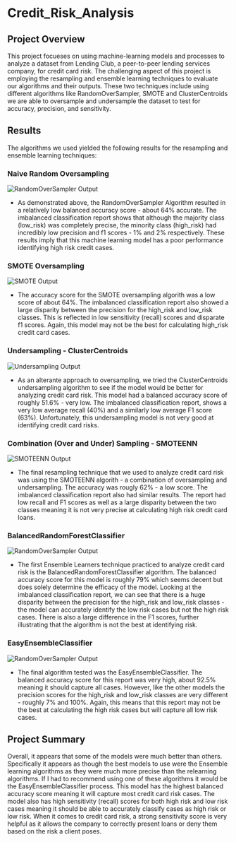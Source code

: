 # Credit_Risk_Analysis

## Project Overview

This project focueses on using machine-learning models and processes to analyze a dataset from Lending Club, a peer-to-peer lending services company, for credit card risk. The challenging aspect of this project is employing the resampling and ensemble learning techniques to evaluate our algorithms and their outputs. These two techniques include using different algorithms like RandomOverSampler, SMOTE and ClusterCentroids we are able to oversample and undersample the dataset to test for accuracy, precision, and sensitivity.

## Results

The algorithms we used yielded the following results for the resampling and ensemble learning techniques:

### Naive Random Oversampling

![RandomOverSampler Output](https://github.com/josem279/Credit_Risk_Analysis/blob/main/Images/Naive_Oversampling.PNG)

- As demonstrated above, the RandomOverSampler Algorithm resulted in a relatively low balanced accuracy score - about 64% accurate. The imbalanced classification report shows that although the majority class (low_risk) was completely precise, the minority class (high_risk) had incredibly low precision and f1 scores - 1% and 2% respectively. These results imply that this machine learning model has a poor performance identifying high risk credit cases.

### SMOTE Oversampling

![SMOTE Output](https://github.com/josem279/Credit_Risk_Analysis/blob/main/Images/SMOTE_Oversampling.PNG)

- The accuracy score for the SMOTE oversampling algorith was a low score of about 64%. The imbalanced classification report also showed a large disparity between the precision for the high_risk and low_risk classes. This is reflected in low sensitivity (recall) scores and disparate f1 scores. Again, this model may not be the best for calculating high_risk credit card cases.

### Undersampling - ClusterCentroids

![Undersampling Output](https://github.com/josem279/Credit_Risk_Analysis/blob/main/Images/Undersampling.PNG)

- As an alterante approach to oversampling, we tried the ClusterCentroids undersampling algorithm to see if the model would be better for analyzing credit card risk. This model had a balanced accuracy score of roughly 51.6% - very low. The imbalanced classification report, shows a very low average recall (40%) and a similarly low average F1 score (63%). Unfortunately, this undersampling model is not very good at identifying credit card risks.

### Combination (Over and Under) Sampling - SMOTEENN

![SMOTEENN Output](https://github.com/josem279/Credit_Risk_Analysis/blob/main/Images/SMOTEEN.PNG)

- The final resampling technique that we used to analyze credit card risk was using the SMOTEENN algorith - a combination of oversampling and undersampling. The accuracy was rougly 62% - a low score. The imbalanced classification report also had similar results. The report had low recall and F1 scores as well as a large disparity between the two classes meaning it is not very precise at calculating high risk credit card loans.

### BalancedRandomForestClassifier

![RandomOverSampler Output](https://github.com/josem279/Credit_Risk_Analysis/blob/main/Images/Balanced_Random_Forest.PNG)

- The first Ensemble Learners technique practiced to analyze credit card risk is the BalancedRandomForestClassifier algorithm. The balanced accuracy score for this model is roughly 79% which seems decent but does solely determine the efficacy of the model. Looking at the imbalanced classification report, we can see that there is a huge disparity between the precision for the high_risk and low_risk classes - the model can accurately identify the low risk cases but not the high risk cases. There is also a large difference in the F1 scores, further illustrating that the algorithm is not the best at identifying risk.

### EasyEnsembleClassifier

![RandomOverSampler Output](https://github.com/josem279/Credit_Risk_Analysis/blob/main/Images/EasyEnsembleClassifier.PNG)

- The final algorithm tested was the EasyEnsembleClassifier. The balanced accuracy score for this report was very high, about 92.5% meaning it should capture all cases. However, like the other models the precision scores for the high_risk and low_risk classes are very different - roughly 7% and 100%. Again, this means that this report may not be the best at calculating the high risk cases but will capture all low risk cases.

## Project Summary

Overall, it appears that some of the models were much better than others. Specifically it appears as though the best models to use were the Ensemble learning algorithms as they were much more precise than the relearning algorithms. If I had to recommend using one of these algorithms it would be the EasyEnsembleClassifier process. This model has the highest balanced accuracy score meaning it will capture most credit card risk cases. The model also has high sensitivity (recall) scores for both high risk and low risk cases meaning it should be able to accurately classify cases as high risk or low risk. When it comes to credit card risk, a strong sensitivity score is very helpful as it allows the company to correctly present loans or deny them based on the risk a client poses.